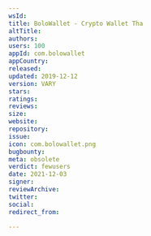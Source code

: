```yaml
---
wsId: 
title: BoloWallet - Crypto Wallet Tha
altTitle: 
authors: 
users: 100
appId: com.bolowallet
appCountry: 
released: 
updated: 2019-12-12
version: VARY
stars: 
ratings: 
reviews: 
size: 
website: 
repository: 
issue: 
icon: com.bolowallet.png
bugbounty: 
meta: obsolete
verdict: fewusers
date: 2021-12-03
signer: 
reviewArchive: 
twitter: 
social: 
redirect_from: 

---
```



